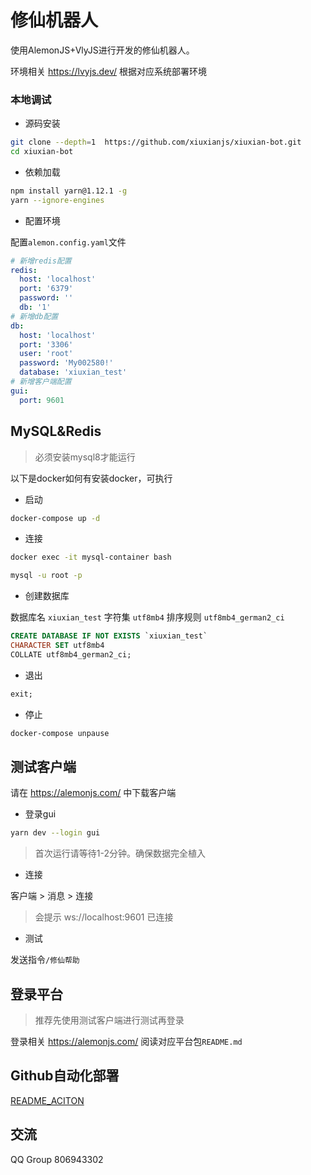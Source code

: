 # 修仙机器人

使用AlemonJS+VlyJS进行开发的修仙机器人。

环境相关 https://lvyjs.dev/ 根据对应系统部署环境

### 本地调试

- 源码安装

```sh
git clone --depth=1  https://github.com/xiuxianjs/xiuxian-bot.git
cd xiuxian-bot
```

- 依赖加载

```sh
npm install yarn@1.12.1 -g
yarn --ignore-engines
```

- 配置环境

配置`alemon.config.yaml`文件

```yaml
# 新增redis配置
redis:
  host: 'localhost'
  port: '6379'
  password: ''
  db: '1'
# 新增db配置
db:
  host: 'localhost'
  port: '3306'
  user: 'root'
  password: 'My002580!'
  database: 'xiuxian_test'
# 新增客户端配置
gui:
  port: 9601
```

## MySQL&Redis

> 必须安装mysql8才能运行

以下是docker如何有安装docker，可执行

- 启动

```sh
docker-compose up -d
```

- 连接

```sh
docker exec -it mysql-container bash
```

```sh
mysql -u root -p
```

- 创建数据库

数据库名 `xiuxian_test`
字符集 `utf8mb4`
排序规则 `utf8mb4_german2_ci`

```sql
CREATE DATABASE IF NOT EXISTS `xiuxian_test`
CHARACTER SET utf8mb4
COLLATE utf8mb4_german2_ci;
```

- 退出

```sql
exit;
```

- 停止

```sh
docker-compose unpause
```

## 测试客户端

请在 https://alemonjs.com/ 中下载客户端

- 登录gui

```sh
yarn dev --login gui
```

> 首次运行请等待1-2分钟。确保数据完全植入

- 连接

客户端 > 消息 > 连接

> 会提示 ws://localhost:9601 已连接

- 测试

发送指令`/修仙帮助`

## 登录平台

> 推荐先使用测试客户端进行测试再登录

登录相关 https://alemonjs.com/ 阅读对应平台包`README.md`

## Github自动化部署

[README_ACITON](./README_ACITON.md)

## 交流

QQ Group 806943302
